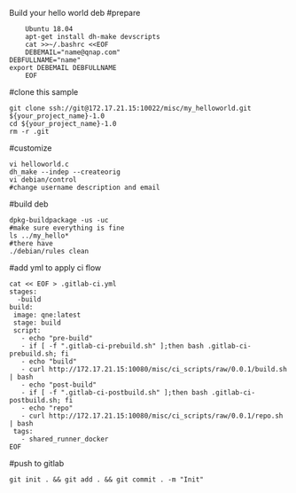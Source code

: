 Build your hello world deb
#prepare

    	Ubuntu 18.04
    	apt-get install dh-make devscripts
    	cat >>~/.bashrc <<EOF
    	DEBEMAIL="name@qnap.com"
   	DEBFULLNAME="name"
	export DEBEMAIL DEBFULLNAME
    	EOF

#clone this sample

	git clone ssh://git@172.17.21.15:10022/misc/my_helloworld.git ${your_project_name}-1.0
	cd ${your_project_name}-1.0
	rm -r .git

#customize

	vi helloworld.c
	dh_make --indep --createorig
	vi debian/control
	#change username description and email
	
#build deb

	dpkg-buildpackage -us -uc
	#make sure everything is fine
	ls ../my_hello*
	#there have 
	./debian/rules clean

#add yml to apply ci flow

	cat << EOF > .gitlab-ci.yml
	stages:
	  -build
	build:
	 image: qne:latest
	 stage: build
	 script:
	   - echo "pre-build"
	   - if [ -f ".gitlab-ci-prebuild.sh" ];then bash .gitlab-ci-prebuild.sh; fi
	   - echo "build"
	   - curl http://172.17.21.15:10080/misc/ci_scripts/raw/0.0.1/build.sh | bash
	   - echo "post-build"
	   - if [ -f ".gitlab-ci-postbuild.sh" ];then bash .gitlab-ci-postbuild.sh; fi
	   - echo "repo"
	   - curl http://172.17.21.15:10080/misc/ci_scripts/raw/0.0.1/repo.sh | bash
	 tags:
	   - shared_runner_docker
	EOF

#push to gitlab

	git init . && git add . && git commit . -m "Init"
